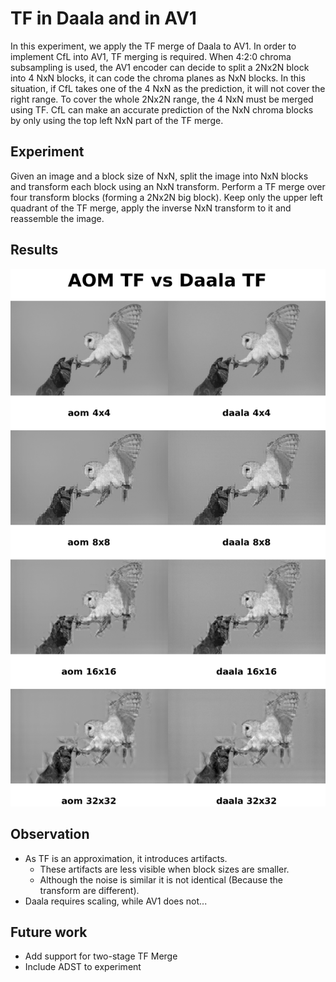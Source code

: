 # TF in Daala and in AV1

In this experiment, we apply the TF merge of Daala to AV1. In order to implement CfL into AV1, TF merging is required. When 4:2:0 chroma subsampling is used, the AV1 encoder can decide to split a 2Nx2N block into 4 NxN blocks, it can code the chroma planes as NxN blocks. In this situation, if CfL takes one of the 4 NxN as the prediction, it will not cover the right range. To cover the whole 2Nx2N range, the 4 NxN must be merged using TF. CfL can make an accurate prediction of the NxN chroma blocks by only using the top left NxN part of the TF merge.

## Experiment

Given an image and a block size of NxN, split the image into NxN blocks and transform each block using an NxN transform. Perform a TF merge over four transform blocks (forming a 2Nx2N big block). Keep only the upper left quadrant of the TF merge, apply the inverse NxN transform to it and reassemble the image.

## Results

![Experimental Results](https://raw.githubusercontent.com/luctrudeau/VideoExperiments/master/tf/sidebyside.png)

## Observation

  * As TF is an approximation, it introduces artifacts.
    * These artifacts are less visible when block sizes are smaller.
    * Although the noise is similar it is not identical (Because the transform are different).
  * Daala requires scaling, while AV1 does not...

## Future work

  * Add support for two-stage TF Merge
  * Include ADST to experiment
